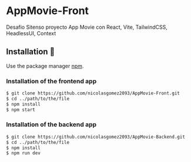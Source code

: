 # AppMovie-Front
Desafio Sitenso proyecto App Movie con React, Vite, TailwindCSS, HeadlessUI, Context

## Installation :wrench:

Use the package manager [npm](https://www.npmjs.com/).

### Installation of the frontend app

```bash
$ git clone https://github.com/nicolasgomez2093/AppMovie-Front.git
$ cd ../path/to/the/file
$ npm install
$ npm start

```

### Installation of the backend app

```bash
$ git clone https://github.com/nicolasgomez2093/AppMovie-Backend.git
$ cd ../path/to/the/file
$ npm install
$ npm run dev
